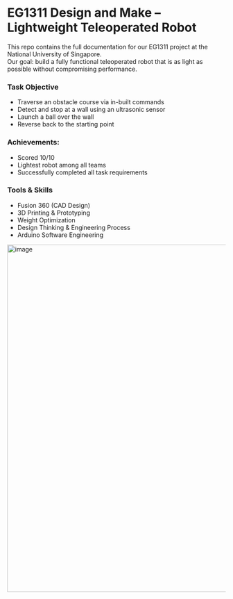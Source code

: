 # EG1311 Design and Make – Lightweight Teleoperated Robot

This repo contains the full documentation for our EG1311 project at the National University of Singapore.  
Our goal: build a fully functional teleoperated robot that is as light as possible without compromising performance.

###  Task Objective
- Traverse an obstacle course via in-built commands
- Detect and stop at a wall using an ultrasonic sensor  
- Launch a ball over the wall  
- Reverse back to the starting point

### Achievements:  
- Scored 10/10  
- Lightest robot among all teams  
- Successfully completed all task requirements

### Tools & Skills
- Fusion 360 (CAD Design)
- 3D Printing & Prototyping
- Weight Optimization
- Design Thinking & Engineering Process
- Arduino Software Engineering

  
<img width="794" height="800" alt="image" src="https://github.com/user-attachments/assets/5aee768c-0964-4d0d-bfed-c4d1c00c76b2" />

